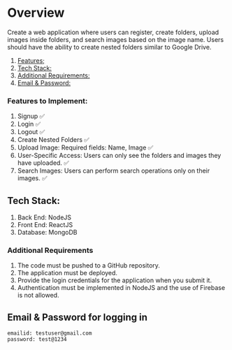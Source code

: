 
# Overview
Create a web application where users can register, create folders, upload images inside folders, and search images based on the image name. Users should have the ability to create nested folders similar to Google Drive.
1. [Features;](#features-to-implement)
2. [Tech Stack:](#tech-stack)
3. [Additional Requirements:](#additional-requirements)
4. [Email & Password:](#email--password-for-logging-in)


### Features to Implement:
1. Signup ✅
2. Login ✅
3. Logout ✅
4. Create Nested Folders ✅
5. Upload Image: Required fields: Name, Image ✅
6. User-Specific Access: Users can only see the folders and images they have uploaded. ✅
7. Search Images: Users can perform search operations only on their images. ✅

## Tech Stack:
1. Back End: NodeJS
2. Front End: ReactJS
3. Database: MongoDB

### Additional Requirements
1. The code must be pushed to a GitHub repository.
2. The application must be deployed.
3. Provide the login credentials for the application when you submit it.
4. Authentication must be implemented in NodeJS and the use of Firebase is not allowed.

## Email & Password for logging in
```env
emailid: testuser@gmail.com
password: test@1234
```
